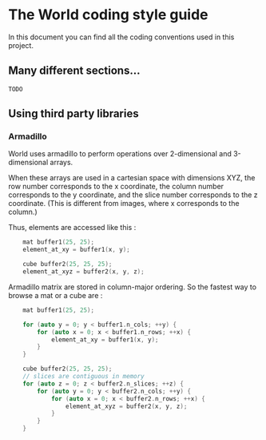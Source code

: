 # The World coding style guide

In this document you can find all the coding conventions used in
this project.

## Many different sections...

    TODO

## Using third party libraries

### Armadillo

World uses armadillo to perform operations over 2-dimensional and
3-dimensional arrays.

When these arrays are used in a cartesian space with dimensions XYZ,
the row number corresponds to the x coordinate, the column number
corresponds to the y coordinate, and the slice number corresponds to
the z coordinate. (This is different from images, where x corresponds
to the column.)

Thus, elements are accessed like this :

```cpp
    mat buffer1(25, 25);
    element_at_xy = buffer1(x, y);

    cube buffer2(25, 25, 25);
    element_at_xyz = buffer2(x, y, z);
```

Armadillo matrix are stored in column-major ordering. So the fastest way
to browse a mat or a cube are :

```cpp
    mat buffer1(25, 25);

    for (auto y = 0; y < buffer1.n_cols; ++y) {
        for (auto x = 0; x < buffer1.n_rows; ++x) {
            element_at_xy = buffer1(x, y);
        }
    }

    cube buffer2(25, 25, 25);
    // slices are contiguous in memory
    for (auto z = 0; z < buffer2.n_slices; ++z) {
        for (auto y = 0; y < buffer2.n_cols; ++y) {
            for (auto x = 0; x < buffer2.n_rows; ++x) {
                element_at_xyz = buffer2(x, y, z);
            }
        }
    }
```
